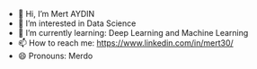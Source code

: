 - 👋 Hi, I’m Mert AYDIN
- 👀 I’m interested in Data Science
- 🌱 I’m currently learning:  Deep Learning and Machine Learning
- 📫 How to reach me: https://www.linkedin.com/in/mert30/
- 😄 Pronouns: Merdo
